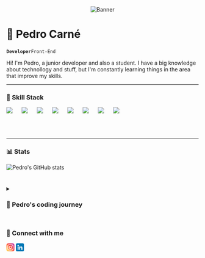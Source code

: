 <div align="center"><img src="https://user-images.githubusercontent.com/68451062/214399306-0d7533c6-204e-4803-815f-59be044f8047.png" alt="Banner" width="800px"></div>

# 🍕 Pedro Carné
**`Developer`**`Front-End`

Hi! I'm Pedro, a junior developer and also a student. I have a big knowledge about technollogy and stuff, but I'm constantly learning things in the area that improve my skills. 

---

### 📌 Skill Stack
<img align="left" src="https://cdn.jsdelivr.net/gh/devicons/devicon/icons/unity/unity-original.svg" width="40px" />
<img align="left" src="https://cdn.jsdelivr.net/gh/devicons/devicon/icons/python/python-original.svg" width="40px" />
<img align="left" src="https://cdn.jsdelivr.net/gh/devicons/devicon/icons/nodejs/nodejs-original.svg" width="40px" />   
<img align="left" src="https://cdn.jsdelivr.net/gh/devicons/devicon/icons/html5/html5-original.svg" width="40px" />
<img align="left" src="https://cdn.jsdelivr.net/gh/devicons/devicon/icons/css3/css3-original.svg" width="40px" />
<img align="left" src="https://cdn.jsdelivr.net/gh/devicons/devicon/icons/figma/figma-original.svg" width="40px"/>
<img align="left" src="https://cdn.jsdelivr.net/gh/devicons/devicon/icons/linux/linux-original.svg" width="40px"/>
<img src="https://cdn.jsdelivr.net/gh/devicons/devicon/icons/java/java-original.svg" width="40px"/>
          
          
          
          
<br><br>

---

### 📊 Stats
![Pedro's GitHub stats](https://github-readme-stats.vercel.app/api?username=pedroCConceicao&show_icons=true&theme=tokyonight)

#

<details>
          <summary><h3>📜 Pedro's coding journey</h3></summary>
          Junior developer and finishing high school.
          <br><br>
          I have more than 3 years in the area, acquiring knowledge and experience and also participating of thousands of hackathons and game jam's. I currently master web development, game development and Linux. 
          <br><br>
          By now, I am studying Cloud Computing.
          <br><br>
          🎯 GameJam+ finalist (Team: Firerchy, Project: Moonstars)
          <br>
          🥉 Third place in "WE CODE WE CHANGE"(Uberlândia's Hackathon).
          <br>
          🧠 Mentor at TECHERS - Escola de Tecnologia
</details>

#

### 🔗 Connect with me
<a href="https://www.instagram.com/cpedrin_c/"><img align=”left” src="https://github.com/pedroCConceicao/pedroCConceicao/blob/main/images/instagram.png" width="21px"></a>
<a href="https://www.linkedin.com/in/pedro-carn%C3%A9-concei%C3%A7%C3%A3o-745525256/"><img align=”left” src="https://github.com/pedroCConceicao/pedroCConceicao/blob/main/images/linkedin.png" width="21px"></a>


          
          
          
          
